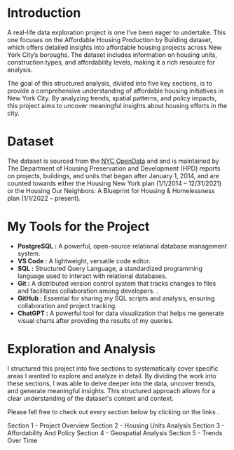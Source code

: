 # Introduction

A real-life data exploration project is one I’ve been eager to undertake. This one focuses on the Affordable Housing Production by Building dataset, which offers detailed insights into affordable housing projects across New York City’s boroughs. The dataset includes information on housing units, construction types, and affordability levels, making it a rich resource for analysis.

The goal of this structured analysis, divided into five key sections, is to provide a comprehensive understanding of affordable housing initiatives in New York City. By analyzing trends, spatial patterns, and policy impacts, this project aims to uncover meaningful insights about housing efforts in the city.


# Dataset

The dataset is sourced from the [NYC OpenData](https://data.cityofnewyork.us/Housing-Development/Affordable-Housing-Production-by-Building/hg8x-zxpr/about_data) and and is maintained by The Department of Housing Preservation and Development (HPD) reports on projects, buildings, and units that began after January 1, 2014, and are counted towards either the Housing New York plan (1/1/2014 – 12/31/2021) or the Housing Our Neighbors: A Blueprint for Housing & Homelessness plan (1/1/2022 – present).


# My Tools for the Project

- **PostgreSQL :** A powerful, open-source relational database management system.
- **VS Code :** A lightweight, versatile code editor.
- **SQL :** Structured Query Language, a standardized programming language used to interact with relational databases.
- **Git :** A distributed version control system that tracks changes to files and facilitates collaboration among developers. .
- **GitHub :** Essential for sharing my SQL scripts and analysis, ensuring collaboration and project tracking.
- **ChatGPT :** A powerful tool for data visualization that helps me generate visual charts after providing the results of my queries.


# Exploration and Analysis

I structured this project into five sections to systematically cover specific areas I wanted to explore and analyze in detail.  By dividing the work into these sections, I was able to delve deeper into the data, uncover trends, and generate meaningful insights. This structured approach allows for a clear understanding of the dataset's content and context.

Please fell free to check out every section below by clicking on the links .


Section 1 - Project Overview
Section 2 - Housing Units Analysis
Section 3 - Affordability And Policy
Section 4 - Geospatial Analysis
Section 5 - Trends Over Time

